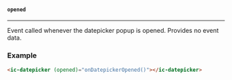 #### `opened`

---

Event called whenever the datepicker popup is opened. Provides no event data.

### Example

```html
<ic-datepicker (opened)="onDatepickerOpened()"></ic-datepicker>
```
